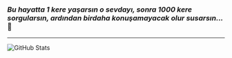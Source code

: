 <h3><i>Bu hayatta 1 kere yaşarsın o sevdayı, sonra 1000 kere sorgularsın, ardından birdaha konuşamayacak olur susarsın... </i>🥀</h3>

<hr>

![GitHub Stats](https://github-readme-stats.vercel.app/api?username=mrsxturnn&show_icons=true&icon_color=ff0051&theme=dark&bg_color=000&border_color=aeaeae)
